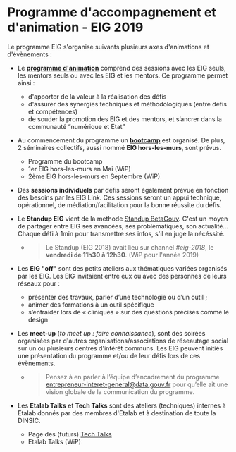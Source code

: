 # Programme d'accompagnement et d'animation - EIG 2019

Le programme EIG s'organise suivants plusieurs axes d'animations et d'évènements : 
* Le **[programme d'animation](https://github.com/entrepreneur-interet-general/eig-link/blob/master/accompagnement.md)** comprend des sessions avec les EIG seuls, les mentors seuls ou avec les EIG et les mentors. Ce programme permet ainsi :
    * d'apporter de la valeur à la réalisation des défis
    * d'assurer des synergies techniques et méthodologiques (entre défis et compétences)
    * de souder la promotion des EIG et des mentors, et s’ancrer dans la communauté “numérique et Etat”

* Au commencement du programme un **[bootcamp](https://github.com/entrepreneur-interet-general/eig-link/blob/master/accompagnement.md#bootcamp-eig--mentors-%C3%A0-certain-moment--11-au-15-f%C3%A9vrier-)** est organisé. De plus, 2 séminaires collectifs, aussi nommé **EIG hors-les-murs**, sont prévus.
    * Programme du bootcamp
    * 1er EIG hors-les-murs en Mai (WiP)
    * 2ème EIG hors-les-murs en Septembre (WiP)

* Des **sessions individuels** par défis seront également prévue en fonction des besoins par les EIG Link. Ces sessions seront un appui technique, opérationnel, de médiation/facilitation pour la bonne réussite du défis. 
 
* Le **Standup EIG** vient de la methode [Standup BetaGouv](https://github.com/betagouv/beta.gouv.fr/wiki/Standup). C'est un moyen de partager entre EIG ses avancées, ses problèmatiques, son actualité... Chaque défi à 1min pour transmettre ses infos, s'il en juge la nécéssité. 
    * > Le Standup (EIG 2018) avait lieu sur channel *#eig-2018*, le **vendredi de 11h30 à 12h30**. (WiP pour l'année 2019)

* Les **EIG "off"** sont des petits ateliers aux thématiques variées organisés par les EIG. Les EIG invitaient entre eux ou avec des personnes de leurs réseaux pour :
    *  présenter des travaux, parler d’une technologie ou d’un outil ; 
    *  animer des formations à un outil spécifique 
    *  s’entraider lors de « cliniques » sur des questions précises comme le design

* Les **meet-up** (*to meet up : faire connaissance*), sont des soirées organisées par d'autres organisations/associations de réseautage social sur un ou plusieurs centres d'intérêt communs. Les EIG peuvent initiés une présentation du programme et/ou de leur défis lors de ces évènements. 
    * > Pensez à en parler à l’équipe d’encadrement du programme entrepreneur-interet-general@data.gouv.fr pour qu’elle ait une vision globale de la communication du programme.
 
* Les **Etalab Talks** et **Tech Talks** sont des ateliers (techniques) internes à Etalab donnés par des membres d'Etalab et à destination de toute la DINSIC. 
    * Page des (futurs) [Tech Talks](https://github.com/etalab/etalab/blob/master/tech-talks.md) 
    * Etalab Talks (WiP)

